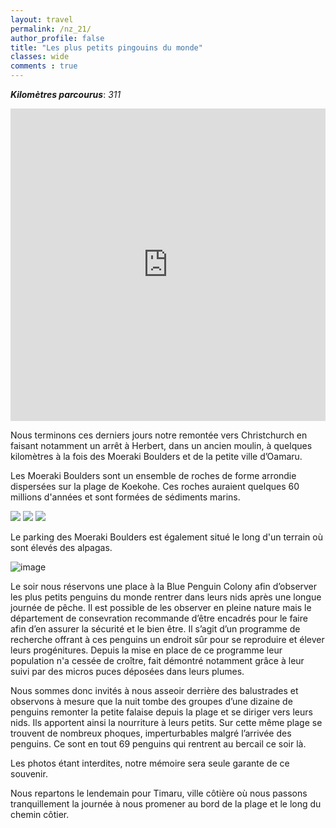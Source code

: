 ```yaml
---
layout: travel
permalink: /nz_21/
author_profile: false
title: "Les plus petits pingouins du monde"
classes: wide
comments : true
---
```


<!-- jQuery 1.8 or later, 33 KB -->
<script src="https://ajax.googleapis.com/ajax/libs/jquery/1.11.1/jquery.min.js"></script>

<!-- Fotorama from CDNJS, 19 KB -->
<link  href="https://cdnjs.cloudflare.com/ajax/libs/fotorama/4.6.4/fotorama.css" rel="stylesheet">
<script src="https://cdnjs.cloudflare.com/ajax/libs/fotorama/4.6.4/fotorama.js"></script>

***Kilomètres parcourus***: *311*

<iframe src="https://www.google.com/maps/d/u/0/embed?mid=1W4rbLmBpwdFnWrzfphewi1-nvcJchewZ" width="100%" height="500" frameBorder="0"></iframe>

<br>

Nous terminons ces derniers jours notre remontée vers Christchurch en faisant notamment un arrêt à Herbert, dans un ancien moulin, à quelques kilomètres à la fois des Moeraki Boulders et de la petite ville d’Oamaru.

Les Moeraki Boulders sont un ensemble de roches de forme arrondie dispersées sur la plage de Koekohe. Ces roches auraient quelques 60 millions d'années et sont formées de sédiments marins.


<div class="fotorama">
  <img src="https://drive.google.com/uc?id=1hPhOZvYOi_ssw3ua9P8yDIkwK8h0DCDR">
  <img src="https://drive.google.com/uc?id=1pl2RaRZcG9snEm30qRToBPuLGBmxjgzn">
  <img src="https://drive.google.com/uc?id=1KvVeVmWCMt2LJBPyEl0NVvPRZprhidBR">
</div>

Le parking des Moeraki Boulders est également situé le long d'un terrain où sont élevés des alpagas.

![image](https://drive.google.com/uc?id=1hrJ56QyRg8ZmRob-TygDkCiDO0leWvif)

Le soir nous réservons une place à la Blue Penguin Colony afin d’observer les plus petits penguins du monde rentrer dans leurs nids après une longue journée de pêche. Il est possible de les observer en pleine nature mais le département de consevration recommande d’être encadrés pour le faire afin d’en assurer la sécurité et le bien être. Il s’agit d’un programme de recherche offrant à ces penguins un endroit sûr pour se reproduire et élever leurs progénitures. Depuis la mise en place de ce programme leur population n'a cessée de croître, fait démontré notamment grâce à leur suivi par des micros puces déposées dans leurs plumes. 

Nous sommes donc invités à nous asseoir derrière des balustrades et observons à mesure que la nuit tombe des groupes d’une dizaine de penguins remonter la petite falaise depuis la plage et se diriger vers leurs nids. Ils apportent ainsi la nourriture à leurs petits. Sur cette même plage se trouvent de nombreux phoques, imperturbables malgré l’arrivée des penguins. Ce sont en tout 69 penguins qui rentrent au bercail ce soir là. 

Les photos étant interdites, notre mémoire sera seule garante de ce souvenir. 

Nous repartons le lendemain pour Timaru, ville côtière où nous passons tranquillement la journée à nous promener au bord de la plage et le long du chemin côtier. 